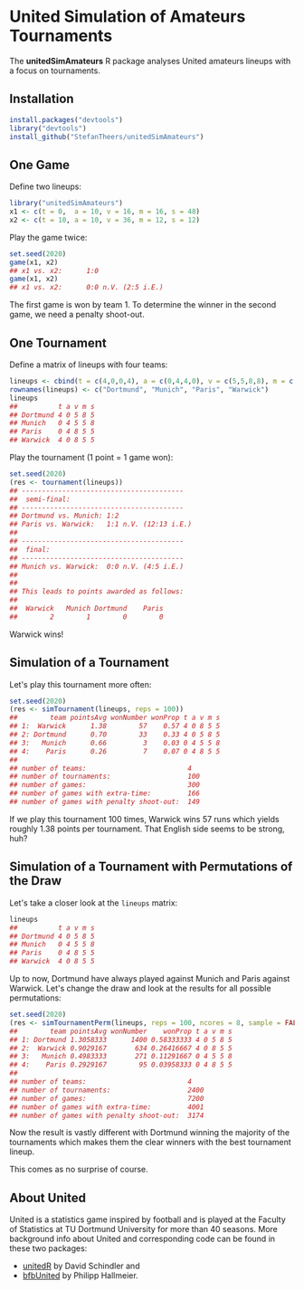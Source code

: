 # United Simulation of Amateurs Tournaments

The **unitedSimAmateurs** R package analyses United amateurs
lineups with a focus on tournaments.

## Installation
```R
install.packages("devtools")
library("devtools")
install_github("StefanTheers/unitedSimAmateurs")
```

## One Game
Define two lineups:
```R
library("unitedSimAmateurs")
x1 <- c(t = 0,  a = 10, v = 16, m = 16, s = 48)
x2 <- c(t = 10, a = 10, v = 36, m = 12, s = 12)
```
Play the game twice:
```R
set.seed(2020)
game(x1, x2)
## x1 vs. x2:      1:0
game(x1, x2)
## x1 vs. x2:      0:0 n.V. (2:5 i.E.)
```
The first game is won by team 1.
To determine the winner in the second game, we need a penalty shoot-out.


## One Tournament
Define a matrix of lineups with four teams:
```R
lineups <- cbind(t = c(4,0,0,4), a = c(0,4,4,0), v = c(5,5,8,8), m = c(8,5,5,5), s = c(5,8,5,5))
rownames(lineups) <- c("Dortmund", "Munich", "Paris", "Warwick")
lineups
##          t a v m s
## Dortmund 4 0 5 8 5
## Munich   0 4 5 5 8
## Paris    0 4 8 5 5
## Warwick  4 0 8 5 5
```
Play the tournament (1 point = 1 game won):
```R
set.seed(2020)
(res <- tournament(lineups))
## ----------------------------------------
##  semi-final:
## ----------------------------------------
## Dortmund vs. Munich:	1:2
## Paris vs. Warwick:	1:1 n.V. (12:13 i.E.)
##
## ----------------------------------------
##  final:
## ----------------------------------------
## Munich vs. Warwick:	0:0 n.V. (4:5 i.E.)
##
##
## This leads to points awarded as follows:
##
##  Warwick   Munich Dortmund    Paris
##        2        1        0        0
```
Warwick wins!


## Simulation of a Tournament
Let's play this tournament more often:
```R
set.seed(2020)
(res <- simTournament(lineups, reps = 100))
##        team pointsAvg wonNumber wonProp t a v m s
## 1:  Warwick      1.38        57    0.57 4 0 8 5 5
## 2: Dortmund      0.70        33    0.33 4 0 5 8 5
## 3:   Munich      0.66         3    0.03 0 4 5 5 8
## 4:    Paris      0.26         7    0.07 0 4 8 5 5
##
## number of teams:                         4
## number of tournaments:                   100
## number of games:                         300
## number of games with extra-time:         166
## number of games with penalty shoot-out:  149
```
If we play this tournament 100 times, Warwick wins 57 runs which yields
roughly 1.38 points per tournament. That English side seems to be strong, huh?


## Simulation of a Tournament with Permutations of the Draw
Let's take a closer look at the `lineups` matrix:
```R
lineups
##          t a v m s
## Dortmund 4 0 5 8 5
## Munich   0 4 5 5 8
## Paris    0 4 8 5 5
## Warwick  4 0 8 5 5
```
Up to now, Dortmund have always played against Munich and Paris against Warwick.
Let's change the draw and look at the results for all possible permutations:
```R
set.seed(2020)
(res <- simTournamentPerm(lineups, reps = 100, ncores = 8, sample = FALSE))
##        team pointsAvg wonNumber    wonProp t a v m s
## 1: Dortmund 1.3058333      1400 0.58333333 4 0 5 8 5
## 2:  Warwick 0.9029167       634 0.26416667 4 0 8 5 5
## 3:   Munich 0.4983333       271 0.11291667 0 4 5 5 8
## 4:    Paris 0.2929167        95 0.03958333 0 4 8 5 5
##
## number of teams:                         4
## number of tournaments:                   2400
## number of games:                         7200
## number of games with extra-time:         4001
## number of games with penalty shoot-out:  3174
```
Now the result is vastly different with Dortmund winning the majority
of the tournaments which makes them the clear winners with the best
tournament lineup.

This comes as no surprise of course.


## About United
United is a statistics game inspired by football and is played at the
Faculty of Statistics at TU Dortmund University for more than 40 seasons.
More background info about United and corresponding code can be found in these
two packages:
* [unitedR](https://cran.r-project.org/package=unitedR) by David Schindler and
* [bfbUnited](https://gitlab.com/fchalligalli/bfbunited) by Philipp Hallmeier.
